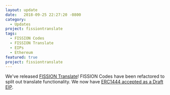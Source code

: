 ```yaml
---
layout: update
date:   2018-09-25 22:27:20 -0800
category:
  - Updates
project: fissiontranslate
tags:
  - FISSION Codes
  - FISSION Translate
  - EIPs
  - Ethereum
featured: true
project: fissiontranslate
---
```

We've released [FISSION Translate](/fission-translate/)! FISSION Codes have been refactored to split out translate functionality. We now have [ERC1444 accepted as a Draft EIP](https://github.com/ethereum/EIPs/pull/1444).